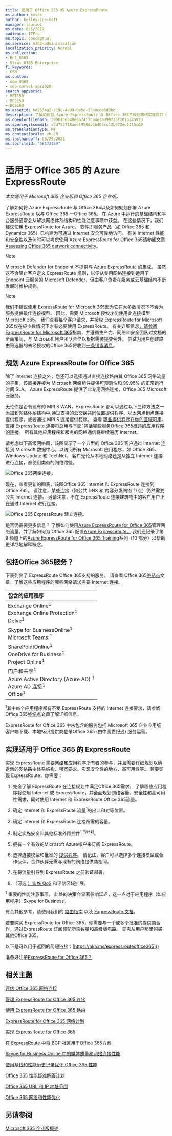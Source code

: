 ```yaml
---
title: 适用于 Office 365 的 Azure ExpressRoute
ms.author: kvice
author: kelleyvice-msft
manager: laurawi
ms.date: 6/5/2019
audience: ITPro
ms.topic: conceptual
ms.service: o365-administration
localization_priority: Normal
ms.collection:
- Ent_O365
- Strat_O365_Enterprise
f1.keywords:
- CSH
ms.custom:
- Adm_O365
- seo-marvel-apr2020
search.appverid:
- MET150
- MOE150
- BCS160
ms.assetid: 6d2534a2-c19c-4a99-be5e-33a0cee5d3bd
description: 了解如何将 Azure ExpressRoute 与 Office 365并规划网络实施项目（如果你要使用它进行部署）。
ms.openlocfilehash: 599b1b6a40e8b74f7ca4e3ad90723f201b74592d
ms.sourcegitcommit: c2d752718aedf958db6b403cc12b972ed1215c00
ms.translationtype: MT
ms.contentlocale: zh-CN
ms.lasthandoff: 08/26/2021
ms.locfileid: "58573159"
---
```

# <a name="azure-expressroute-for-office-365"></a>适用于 Office 365 的 Azure ExpressRoute

*本文适用于 Microsoft 365 企业版和 Office 365 企业版。*

了解如何将 Azure ExpressRoute 与 Office 365以及如何规划部署 Azure ExpressRoute 以与 Office 365 一Office 365。 在 Azure 中运行的基础结构和平台服务通常会从解决网络体系结构和性能注意事项中获益。 在这些情况下，我们建议使用 ExpressRoute for Azure。 软件即服务产品（如 Office 365 和 Dynamics 365）已构建为可通过 Internet 安全可靠地访问。 有关 Internet 性能和安全性以及何时可以考虑使用 Azure ExpressRoute for Office 365请参阅文章[Assessing Office 365 network connectivity](assessing-network-connectivity.md)。

> [!NOTE]
> Microsoft Defender for Endpoint 不提供与 Azure ExpressRoute 的集成。 虽然这不会阻止客户定义 ExpressRoute 规则，以便从专用网络连接到适用于 Endpoint 云服务的 Microsoft Defender，但由客户负责在服务或云基础结构不断发展时维护规则。

> [!NOTE]
> 我们不建议使用 ExpressRoute for Microsoft 365因为它在大多数情况下不会为服务提供最佳连接模型。 因此，需要 Microsoft 授权才能使用此连接模型Microsoft 365。 我们查看每个客户请求，并授权 ExpressRoute for Microsoft 365仅在极少数情况下才有必要使用 ExpressRoute。 有关详细信息[，请参阅 ExpressRoute for Microsoft 365](https://aka.ms/erguide)指南，并遵循生产力、网络和安全团队对文档的全面审阅，与 Microsoft 帐户团队合作以根据需要提交例外。 尝试为用户创建路由筛选器的未经授权的Office 365将收到[一条错误消息](https://support.microsoft.com/kb/3181709)。

## <a name="planning-azure-expressroute-for-office-365"></a>规划 Azure ExpressRoute for Office 365

除了 Internet 连接之外，您还可以选择通过直接连接路由其 Office 365 网络流量的子集，该直接连接为 Microsoft 网络组件提供可预测性和 99.95% 的正常运行时间 SLA。 Azure ExpressRoute 提供了此专用网络连接，Office 365 Microsoft 云服务。

无论你是否有现有的 MPLS WAN，ExpressRoute 都可以通过以下三种方法之一添加到网络体系结构中;通过支持的云交换共同位置提供程序、以太网点到点连接提供程序，或者通过 MPLS 连接提供程序。 查看 [哪些提供程序在你的区域可用](/azure/expressroute/expressroute-locations)。 直接 ExpressRoute 连接将启用与下面"包括哪些服务Office 365[概述的应用程序的连接](azure-expressroute.md#BKMK_WhatDoIGet)。 所有其他应用程序和服务的网络通信将继续遍历 Internet。

请考虑以下高级网络图，该图显示了一个典型的 Office 365 客户通过 Internet 连接到 Microsoft 数据中心，以访问所有 Microsoft 应用程序，如 Office 365、Windows Update 和 TechNet。 客户无论从本地网络还是从独立 Internet 连接进行连接，都使用类似的网络路径。

![Office 365网络连接。](../media/9d8bc622-4a38-4a3b-a0f3-68657712d460.png)

现在，查看更新的图表，该图Office 365 Internet 和 ExpressRoute 连接到 Office 365。 请注意，某些连接（如公共 DNS 和 内容分发网络 节点）仍然需要公共 Internet 连接。 另请注意，不在 ExpressRoute 连接建筑物中的客户用户正在通过 Internet 进行连接。

![Office 365 ExpressRoute 建立连接。](../media/251788c4-0937-4584-9b2c-df08e11611fc.png)

是否仍需要更多信息？ 了解如何使用[Azure ExpressRoute for Office 365](https://support.office.com/article/e1da26c6-2d39-4379-af6f-4da213218408)管理网络流量，并了解如何为 Office 365 配置[Azure ExpressRoute。](/azure/expressroute/expressroute-faqs) 我们还记录了第 9 频道上的[Azure ExpressRoute for Office 365 Training](https://channel9.msdn.com/series/aer)系列（10 部分）以帮助更详尽地解释概念。

## <a name="what-office-365-services-are-included"></a>包括Office 365服务？
<a name="BKMK_WhatDoIGet"> </a>

下表列出了 ExpressRoute Office 365支持的服务。 请查看 Office 365[终结点](./urls-and-ip-address-ranges.md)文章，了解这些应用程序的哪些网络请求需要 Internet 连接。

| 包含的应用程序 |
|:-----|
|Exchange Online<sup>1</sup> <br/> Exchange Online Protection<sup>1</sup> <br/> Delve<sup>1</sup> <br/> |
|Skype for BusinessOnline<sup>1</sup> <br/> Microsoft Teams <sup>1</sup> <br/> |
|SharePointOnline<sup>1</sup> <br/> OneDrive for Business<sup>1</sup> <br/> Project Online<sup>1</sup> <br/> |
|门户和共享<sup>1</sup> <br/> Azure Active Directory (Azure AD) <sup>1</sup> <br/> Azure AD 连接<sup>1</sup> <br/> Office<sup>1</sup> <br/> |

<sup>1</sup>其中每个应用程序都有不受 ExpressRoute 支持的 Internet 连接要求，请参阅 Office 365[终结点](./urls-and-ip-address-ranges.md)文章了解详细信息。

ExpressRoute for Office 365 中未包含的服务包括 Microsoft 365 企业应用版 客户端下载、本地标识提供商登录Office 365 (由中国世纪通) 服务运营。

## <a name="implementing-expressroute-for-office-365"></a>实现适用于 Office 365 的 ExpressRoute

实现 ExpressRoute 需要网络和应用程序所有者的参与，并且需要仔细规划以确定新的网络路由体系结构[](https://support.office.com/article/e1da26c6-2d39-4379-af6f-4da213218408)、带宽要求、实现安全性的地方、高可用性等。 若要实现 ExpressRoute，你需要：

1. 完全了解 ExpressRoute 在连接规划中满足Office 365需求。 了解哪些应用程序将使用 Internet 或 ExpressRoute，并全面规划网络容量、安全性和高可用性需求，同时使用 Internet 和 ExpressRoute Office 365流量。

2. 确定 Internet 和 ExpressRoute 流量<sup>1</sup>的出口和对等位置。

3. 确定 Internet 和 ExpressRoute 连接所需的容量。

4. 制定实施安全和其他标准外围控件<sup>1 的计划</sup>。

5. 拥有一个有效的Microsoft Azure帐户来订阅 ExpressRoute。

6. 选择连接模型和批准的 [提供程序](/azure/expressroute/expressroute-locations)。 请记住，客户可以选择多个连接模型或合作伙伴，合作伙伴无需与现有的网络提供商相同。

7. 在将流量引导到 ExpressRoute 之前验证部署。

8. （可选 [）实施 QoS](https://support.office.com/article/ExpressRoute-and-QoS-in-Skype-for-Business-Online-20c654da-30ee-4e4f-a764-8b7d8844431d) 和评估区域扩展。

<sup>1</sup> 重要的性能注意事项。 此处的决策会显著影响延迟，这一点对于应用程序（如应用程序）Skype for Business。

有关其他参考，请使用我们的 [路由指南](https://support.office.com/article/Routing-with-ExpressRoute-for-Office-365-e1da26c6-2d39-4379-af6f-4da213218408) 以及 [ExpressRoute 文档](/azure/expressroute/expressroute-introduction)。

若要购买 ExpressRoute for Office 365，你需要与一个或多个批准的提供商合作，通过[](/azure/expressroute/expressroute-locations)ExpressRoute 订阅预配所需数量和高级版电路。 无需从用户那里购买其他Office 365。

以下是可以用于返回的简短链接：[https://aka.ms/expressrouteoffice365]()

准备好注册[ExpressRoute for Office 365？](https://aka.ms/ert)

## <a name="related-topics"></a>相关主题

[评估 Office 365 网络连接](assessing-network-connectivity.md)

[管理 ExpressRoute for Office 365 连接](managing-expressroute-for-connectivity.md)

[使用 ExpressRoute for Office 365 路由](routing-with-expressroute.md)

[ExpressRoute for Office 365 网络计划](network-planning-with-expressroute.md)

[实现 ExpressRoute for Office 365](implementing-expressroute.md)

[在 ExpressRoute 中将 BGP 社区用于Office 365方案](bgp-communities-in-expressroute.md)

[Skype for Business Online 中的媒体质量和网络连接性能](https://support.office.com/article/5fe3e01b-34cf-44e0-b897-b0b2a83f0917)

[使用基线和性能历史记录优化 Office 365 性能](performance-tuning-using-baselines-and-history.md)

[Office 365 性能疑难解答计划](performance-troubleshooting-plan.md)

[Office 365 URL 和 IP 地址范围](urls-and-ip-address-ranges.md)

[Office 365 网络和性能优化](network-planning-and-performance.md)

## <a name="see-also"></a>另请参阅

[Microsoft 365 企业版概述](microsoft-365-overview.md)
